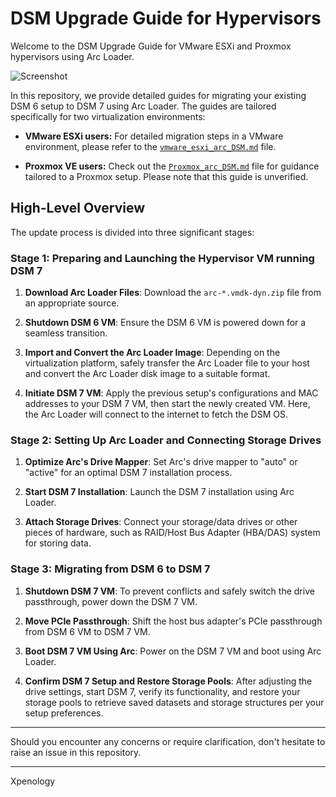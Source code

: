 # DSM Upgrade Guide for Hypervisors

Welcome to the DSM Upgrade Guide for VMware ESXi and Proxmox hypervisors using Arc Loader.

![Screenshot](https://i.postimg.cc/tg6dJxKT/image.png)

In this repository, we provide detailed guides for migrating your existing DSM 6 setup to DSM 7 using Arc Loader. The guides are tailored specifically for two virtualization environments:

- **VMware ESXi users:** For detailed migration steps in a VMware environment, please refer to the [`vmware_esxi_arc_DSM.md`](./vmware_esxi_arc_DSM.md) file.

- **Proxmox VE users:** Check out the [`Proxmox_arc_DSM.md`](./Proxmox_arc_DSM.md) file for guidance tailored to a Proxmox setup. Please note that this guide is unverified.

## High-Level Overview

The update process is divided into three significant stages:

### Stage 1: Preparing and Launching the Hypervisor VM running DSM 7

1. **Download Arc Loader Files**: Download the `arc-*.vmdk-dyn.zip` file from an appropriate source. 

2. **Shutdown DSM 6 VM**: Ensure the DSM 6 VM is powered down for a seamless transition.

3. **Import and Convert the Arc Loader Image**: Depending on the virtualization platform, safely transfer the Arc Loader file to your host and convert the Arc Loader disk image to a suitable format. 

4. **Initiate DSM 7 VM**: Apply the previous setup's configurations and MAC addresses to your DSM 7 VM, then start the newly created VM. Here, the Arc Loader will connect to the internet to fetch the DSM OS. 

### Stage 2: Setting Up Arc Loader and Connecting Storage Drives

1. **Optimize Arc's Drive Mapper**: Set Arc's drive mapper to "auto" or "active" for an optimal DSM 7 installation process.

2. **Start DSM 7 Installation**: Launch the DSM 7 installation using Arc Loader.

3. **Attach Storage Drives**: Connect your storage/data drives or other pieces of hardware, such as RAID/Host Bus Adapter (HBA/DAS) system for storing data.

### Stage 3: Migrating from DSM 6 to DSM 7

1. **Shutdown DSM 7 VM**: To prevent conflicts and safely switch the drive passthrough, power down the DSM 7 VM.

2. **Move PCIe Passthrough**: Shift the host bus adapter's PCIe passthrough from DSM 6 VM to DSM 7 VM.

3. **Boot DSM 7 VM Using Arc**: Power on the DSM 7 VM and boot using Arc Loader.

4. **Confirm DSM 7 Setup and Restore Storage Pools**: After adjusting the drive settings, start DSM 7, verify its functionality, and restore your storage pools to retrieve saved datasets and storage structures per your setup preferences.

---

Should you encounter any concerns or require clarification, don't hesitate to raise an issue in this repository. 
   
---

Xpenology
